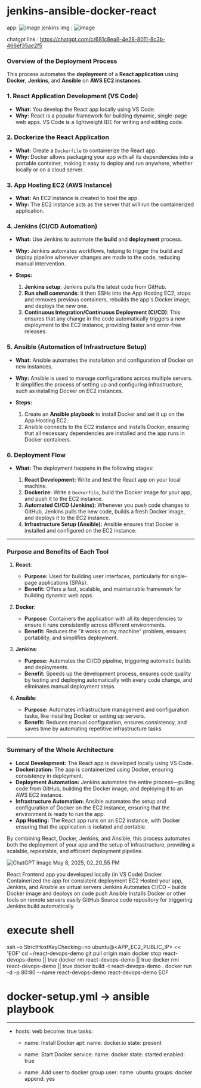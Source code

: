 # jenkins-ansible-docker-react

app: ![image](https://github.com/user-attachments/assets/bf8067d4-6c68-4c5d-bc74-ed902c470f7d)
jenkins img : ![image](https://github.com/user-attachments/assets/78c1e434-1ae5-4356-98e7-5b704284dbd6)

chatgpt link : https://chatgpt.com/c/681c8ea9-4e28-8011-8c3b-466ef35ae2f5

### **Overview of the Deployment Process**

This process automates the **deployment** of a **React application** using **Docker**, **Jenkins**, and **Ansible** on **AWS EC2 instances**.

### **1. React Application Development (VS Code)**

* **What:** You develop the React app locally using VS Code.
* **Why:** React is a popular framework for building dynamic, single-page web apps. VS Code is a lightweight IDE for writing and editing code.

### **2. Dockerize the React Application**

* **What:** Create a `Dockerfile` to containerize the React app.
* **Why:** Docker allows packaging your app with all its dependencies into a portable container, making it easy to deploy and run anywhere, whether locally or on a cloud server.

### **3. App Hosting EC2 (AWS Instance)**

* **What:** An EC2 instance is created to host the app.
* **Why:** The EC2 instance acts as the server that will run the containerized application.

### **4. Jenkins (CI/CD Automation)**

* **What:** Use Jenkins to automate the **build** and **deployment** process.

* **Why:** Jenkins automates workflows, helping to trigger the build and deploy pipeline whenever changes are made to the code, reducing manual intervention.

* **Steps:**

  1. **Jenkins setup**: Jenkins pulls the latest code from GitHub.
  2. **Run shell commands**: It then SSHs into the App Hosting EC2, stops and removes previous containers, rebuilds the app's Docker image, and deploys the new one.
  3. **Continuous Integration/Continuous Deployment (CI/CD)**: This ensures that any change in the code automatically triggers a new deployment to the EC2 instance, providing faster and error-free releases.

### **5. Ansible (Automation of Infrastructure Setup)**

* **What:** Ansible automates the installation and configuration of Docker on new instances.

* **Why:** Ansible is used to manage configurations across multiple servers. It simplifies the process of setting up and configuring infrastructure, such as installing Docker on EC2 instances.

* **Steps:**

  1. Create an **Ansible playbook** to install Docker and set it up on the App Hosting EC2.
  2. Ansible connects to the EC2 instance and installs Docker, ensuring that all necessary dependencies are installed and the app runs in Docker containers.

### **6. Deployment Flow**

* **What:** The deployment happens in the following stages:

  1. **React Development:** Write and test the React app on your local machine.
  2. **Dockerize:** Write a `Dockerfile`, build the Docker image for your app, and push it to the EC2 instance.
  3. **Automated CI/CD (Jenkins):** Whenever you push code changes to GitHub, Jenkins pulls the new code, builds a fresh Docker image, and deploys it to the EC2 instance.
  4. **Infrastructure Setup (Ansible):** Ansible ensures that Docker is installed and configured on the EC2 instance.

---

### **Purpose and Benefits of Each Tool**

1. **React**:

   * **Purpose:** Used for building user interfaces, particularly for single-page applications (SPAs).
   * **Benefit:** Offers a fast, scalable, and maintainable framework for building dynamic web apps.

2. **Docker**:

   * **Purpose:** Containers the application with all its dependencies to ensure it runs consistently across different environments.
   * **Benefit:** Reduces the "it works on my machine" problem, ensures portability, and simplifies deployment.

3. **Jenkins**:

   * **Purpose:** Automates the CI/CD pipeline, triggering automatic builds and deployments.
   * **Benefit:** Speeds up the development process, ensures code quality by testing and deploying automatically with every code change, and eliminates manual deployment steps.

4. **Ansible**:

   * **Purpose:** Automates infrastructure management and configuration tasks, like installing Docker or setting up servers.
   * **Benefit:** Reduces manual configuration, ensures consistency, and saves time by automating repetitive infrastructure tasks.

---

### **Summary of the Whole Architecture**

* **Local Development:** The React app is developed locally using VS Code.
* **Dockerization:** The app is containerized using Docker, ensuring consistency in deployment.
* **Deployment Automation:** Jenkins automates the entire process—pulling code from GitHub, building the Docker image, and deploying it to an AWS EC2 instance.
* **Infrastructure Automation:** Ansible automates the setup and configuration of Docker on the EC2 instance, ensuring that the environment is ready to run the app.
* **App Hosting:** The React app runs on an EC2 instance, with Docker ensuring that the application is isolated and portable.

By combining React, Docker, Jenkins, and Ansible, this process automates both the deployment of your app and the setup of infrastructure, providing a scalable, repeatable, and efficient deployment pipeline.

![ChatGPT Image May 8, 2025, 02_20_55 PM](https://github.com/user-attachments/assets/07d46570-dcb2-481b-9988-b76e10aa474f)

React	Frontend app you developed locally (in VS Code)
Docker	Containerized the app for consistent deployment
EC2	Hosted your app, Jenkins, and Ansible as virtual servers
Jenkins	Automates CI/CD – builds Docker image and deploys on code push
Ansible	Installs Docker or other tools on remote servers easily
GitHub	Source code repository for triggering Jenkins build automatically


# execute shell

ssh -o StrictHostKeyChecking=no ubuntu@<APP_EC2_PUBLIC_IP> << 'EOF'
cd ~/react-devops-demo
git pull origin main
docker stop react-devops-demo || true
docker rm react-devops-demo || true
docker rmi react-devops-demo || true
docker build -t react-devops-demo .
docker run -d -p 80:80 --name react-devops-demo react-devops-demo
EOF


# docker-setup.yml -> ansible playbook

---
- hosts: web
  become: true
  tasks:
    - name: Install Docker
      apt:
        name: docker.io
        state: present

    - name: Start Docker
      service:
        name: docker
        state: started
        enabled: true

    - name: Add user to docker group
      user:
        name: ubuntu
        groups: docker
        append: yes



